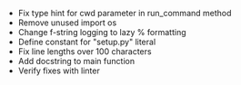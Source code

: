 - Fix type hint for cwd parameter in run_command method
- Remove unused import os
- Change f-string logging to lazy % formatting
- Define constant for "setup.py" literal
- Fix line lengths over 100 characters
- Add docstring to main function
- Verify fixes with linter
